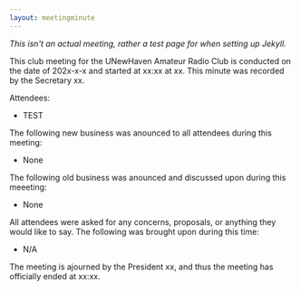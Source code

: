 ```yaml
---
layout: meetingminute
---
```

*This isn't an actual meeting, rather a test page for when setting up Jekyll.*

This club meeting for the UNewHaven Amateur Radio Club is conducted on the date of 202x-x-x and started at xx:xx at xx.
This minute was recorded by the Secretary xx.

Attendees:
- TEST

<!-- Uncomment the section below if a vote has occured during this meeting -->
<!--
A vote is required for the purposes of xx. The vote's purpose was anounced by the xx xx.
-->

The following new business was anounced to all attendees during this meeting:
- None

The following old business was anounced and discussed upon during this meeeting:
- None

All attendees were asked for any concerns, proposals, or anything they would like to say. The following was brought upon during this time:
- N/A

The meeting is ajourned by the President xx, and thus the meeting has officially ended at xx:xx.
